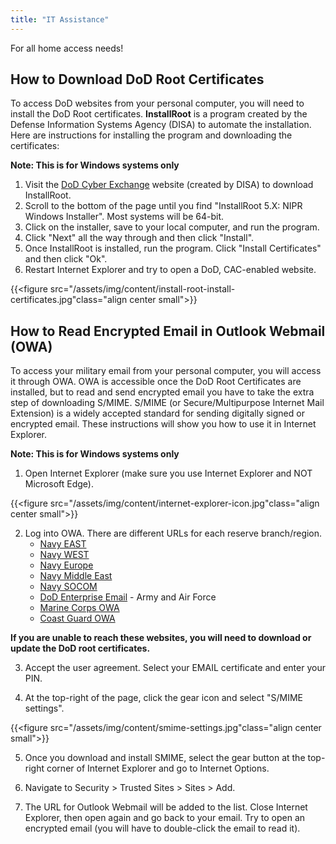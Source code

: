 ```yaml
---
title: "IT Assistance"
---
```


For all home access needs!

<!--more-->

## How to Download DoD Root Certificates

To access DoD websites from your personal computer, you will need to install the DoD Root certificates. **InstallRoot** is a program created by the Defense Information Systems Agency (DISA) to automate the installation. Here are instructions for installing the program and downloading the certificates:

**Note: This is for Windows systems only**

 1. Visit the [DoD Cyber Exchange](https://public.cyber.mil/pki-pke/pkipke-document-library/?_dl_facet_pkipke_type=tools) website (created by DISA) to download InstallRoot. 
 2. Scroll to the bottom of the page until you find "InstallRoot 5.X: NIPR Windows Installer". Most systems will be 64-bit.
 3. Click on the installer, save to your local computer, and run the program.
 4. Click "Next" all the way through and then click "Install".
 5. Once InstallRoot is installed, run the program. Click "Install Certificates" and then click "Ok".
 6. Restart Internet Explorer and try to open a DoD, CAC-enabled website.

{{<figure src="/assets/img/content/install-root-install-certificates.jpg"class="align center small">}}

## How to Read Encrypted Email in Outlook Webmail (OWA)

To access your military email from your personal computer, you will access it through OWA. OWA is accessible once the DoD Root Certificates are installed, but to read and send encrypted email you have to take the extra step of downloading S/MIME. S/MIME (or Secure/Multipurpose Internet Mail Extension) is a widely accepted standard for sending digitally signed or encrypted email. These instructions will show you how to use it in Internet Explorer.

**Note: This is for Windows systems only**

 1. Open Internet Explorer (make sure you use Internet Explorer and NOT Microsoft Edge).

{{<figure src="/assets/img/content/internet-explorer-icon.jpg"class="align center small">}}

 2. Log into OWA. There are different URLs for each reserve branch/region.
    * [Navy EAST](https://webmail.east.nmci.navy.mil)
    * [Navy WEST](https://webmail.west.nmci.navy.mil)
    * [Navy Europe](https://owa.eu.navy.mil/owa)
    * [Navy Middle East](https://owa.me.navy.mil/owa)
    * [Navy SOCOM](https://sofwebmail.socom.mil)
    * [DoD Enterprise Email](https://web.mail.mil) - Army and Air Force
    * [Marine Corps OWA](https://owa.usmc.mil)
    * [Coast Guard OWA](https://mail.uscg.mil/owa)

**If you are unable to reach these websites, you will need to download or update the DoD root certificates.**

 3. Accept the user agreement. Select your EMAIL certificate and enter your PIN.

 4. At the top-right of the page, click the gear icon and select "S/MIME settings".

{{<figure src="/assets/img/content/smime-settings.jpg"class="align center small">}} 

 5. Once you download and install SMIME, select the gear button at the top-right corner of Internet Explorer and go to Internet Options.

 6. Navigate to Security > Trusted Sites > Sites > Add.

 7. The URL for Outlook Webmail will be added to the list. Close Internet Explorer, then open again and go back to your email. Try to open an encrypted email (you will have to double-click the email to read it).

## 
